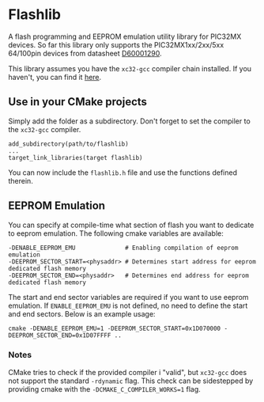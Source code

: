 # Flashlib
A flash programming and EEPROM emulation utility library for PIC32MX devices.
So far this library only supports the PIC32MX1xx/2xx/5xx 64/100pin devices from datasheet [D60001290](https://ww1.microchip.com/downloads/en/DeviceDoc/PIC32MX1XX2XX5XX%2064100-PIN_Family_60001290F.pdf). 

This library assumes you have the `xc32-gcc` compiler chain installed. If you haven't, you can find it [here](https://www.microchip.com/en-us/development-tools-tools-and-software/mplab-xc-compilers).

## Use in your CMake projects
Simply add the folder as a subdirectory. Don't forget to set the compiler to the `xc32-gcc` compiler.
```
add_subdirectory(path/to/flashlib)
...
target_link_libraries(target flashlib)
```
You can now include the `flashlib.h` file and use the functions defined therein.

## EEPROM Emulation
You can specify at compile-time what section of flash you want to dedicate to eeprom emulation.
The following cmake variables are available: 
```
-DENABLE_EEPROM_EMU              # Enabling compilation of eeprom emulation
-DEEPROM_SECTOR_START=<physaddr> # Determines start address for eeprom dedicated flash memory
-DEEPROM_SECTOR_END=<physaddr>   # Determines end address for eeprom dedicated flash memory
```
The start and end sector variables are required if you want to use eeprom emulation. If `ENABLE_EEPROM_EMU` is not defined, no need to define the start and end sectors.
Below is an example usage:
```
cmake -DENABLE_EEPROM_EMU=1 -DEEPROM_SECTOR_START=0x1D070000 -DEEPROM_SECTOR_END=0x1D07FFFF ..
```

### Notes
CMake tries to check if the provided compiler i "valid", but `xc32-gcc` does not support the standard `-rdynamic` flag.
This check can be sidestepped by providing cmake with the `-DCMAKE_C_COMPILER_WORKS=1` flag.
